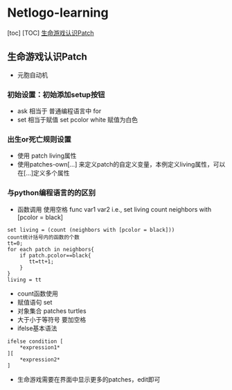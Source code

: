 # Netlogo-learning

[toc]
[TOC]
[生命游戏认识Patch](#生命游戏认识patch)
## 生命游戏认识Patch
- 元胞自动机

### 初始设置：初始添加setup按钮
- ask 相当于 普通编程语言中 for
- set 相当于赋值
 set pcolor white 赋值为白色
 
### 出生or死亡规则设置
- 使用 patch living属性
- 使用patches-own[…] 来定义patch的自定义变量，本例定义living属性，可以在[...]定义多个属性

### 与python编程语言的的区别
- 函数调用 使用空格 func var1 var2
i.e., set living count neighbors with [pcolor = black]
```
set living = (count (neighbors with [pcolor = black]))
count统计括号内的函数的个数
tt=0;
for each patch in neighbors{
    if patch.pcolor==black{
       tt=tt+1;
    }
}
living = tt
```
- count函数使用
- 赋值语句 set 
- 对象集合 patches turtles
- 大于小于等符号 要加空格
- ifelse基本语法

```
ifelse condition [
    *expression1*
][
    *expression2*
]
```
- 生命游戏需要在界面中显示更多的patches，edit即可
